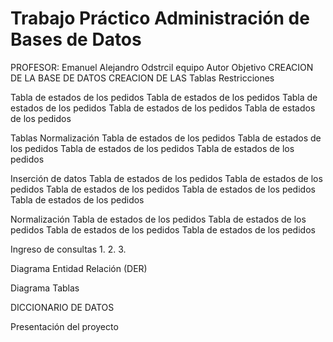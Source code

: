 # Trabajo Práctico Administración de Bases de Datos
 PROFESOR: Emanuel Alejandro Odstrcil
 equipo
 Autor
 Objetivo
 CREACION DE LA BASE DE DATOS
 CREACION DE LAS Tablas
 Restricciones

 
 Tabla de estados de los pedidos
 Tabla de estados de los pedidos
 Tabla de estados de los pedidos
 Tabla de estados de los pedidos
 Tabla de estados de los pedidos

 Tablas Normalización
 Tabla de estados de los pedidos
 Tabla de estados de los pedidos
 Tabla de estados de los pedidos
 Tabla de estados de los pedidos

 Inserción de datos
 Tabla de estados de los pedidos
 Tabla de estados de los pedidos
 Tabla de estados de los pedidos
 Tabla de estados de los pedidos
 Tabla de estados de los pedidos

 Normalización
 Tabla de estados de los pedidos
 Tabla de estados de los pedidos
 Tabla de estados de los pedidos
 Tabla de estados de los pedidos

 Ingreso de consultas
 1.
 2.
 3.

 Diagrama Entidad Relación (DER)

 Diagrama Tablas

 DICCIONARIO DE DATOS

 Presentación del proyecto
 
 
